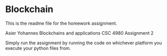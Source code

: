 # Blockchain
This is the readme file for the homework assignment.

Asier Yohannes
Blockchains and applications CSC 4980
Assignment 2

Simply run the assignment by running the code on whichever platform you execute your python files from. 
